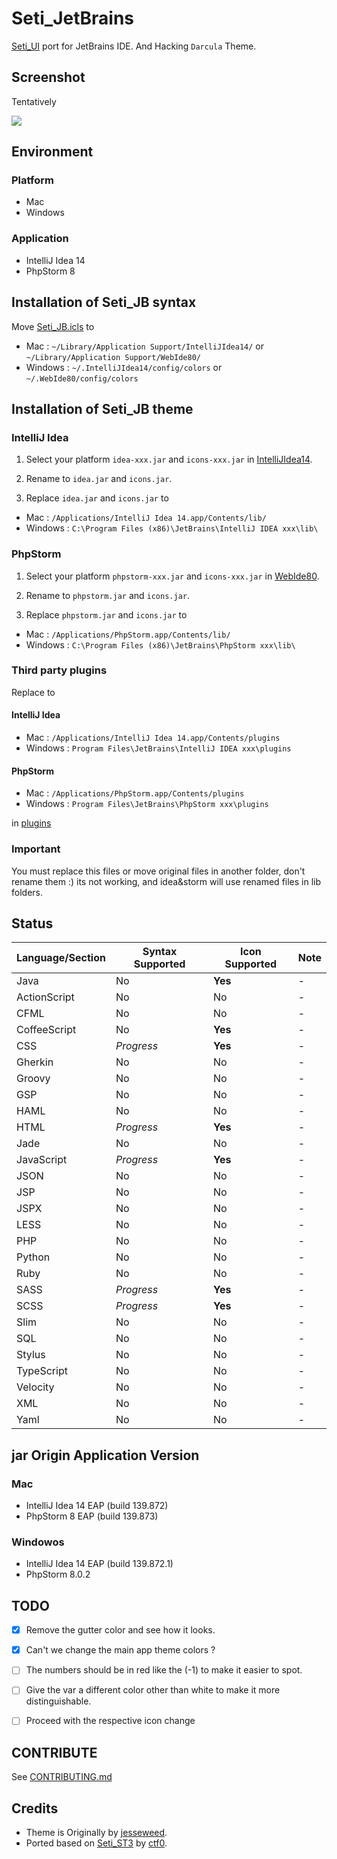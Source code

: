 Seti_JetBrains
==============

[Seti_UI](https://github.com/ctf0/Seti_ST3) port for JetBrains IDE.
And Hacking `Darcula` Theme.


## Screenshot
Tentatively

![](https://raw.githubusercontent.com/zchee/Seti_JetBrains/master/screenshot/all.png)


## Environment
### Platform
- Mac
- Windows

### Application
- IntelliJ Idea 14
- PhpStorm 8

## Installation of Seti_JB syntax

Move [Seti_JB.icls](https://github.com/zchee/Seti_JetBrains/blob/master/Seti_JB.icls) to

- Mac : `~/Library/Application Support/IntelliJIdea14/` or `~/Library/Application Support/WebIde80/`
- Windows : `~/.IntelliJIdea14/config/colors` or `~/.WebIde80/config/colors`


## Installation of Seti_JB theme

### IntelliJ Idea
1. Select your platform `idea-xxx.jar` and `icons-xxx.jar` in [IntelliJIdea14](https://github.com/zchee/Seti_JetBrains/tree/master/IntelliJIdea14/).

2. Rename to `idea.jar` and `icons.jar`.

3. Replace `idea.jar` and `icons.jar` to

- Mac : `/Applications/IntelliJ Idea 14.app/Contents/lib/`
- Windows : `C:\Program Files (x86)\JetBrains\IntelliJ IDEA xxx\lib\`

### PhpStorm
1. Select your platform `phpstorm-xxx.jar` and `icons-xxx.jar` in [WebIde80](https://github.com/zchee/Seti_JetBrains/tree/master/WebIde80/).

2. Rename to `phpstorm.jar` and `icons.jar`.

3. Replace `phpstorm.jar` and `icons.jar` to

- Mac : `/Applications/PhpStorm.app/Contents/lib/`
- Windows : `C:\Program Files (x86)\JetBrains\PhpStorm xxx\lib\`

### Third party plugins
Replace to

#### IntelliJ Idea
- Mac : `/Applications/IntelliJ Idea 14.app/Contents/plugins`
- Windows : `Program Files\JetBrains\IntelliJ IDEA xxx\plugins`

#### PhpStorm
- Mac : `/Applications/PhpStorm.app/Contents/plugins`
- Windows : `Program Files\JetBrains\PhpStorm xxx\plugins`

in [plugins](https://github.com/zchee/Seti_JetBrains/tree/master/plugins)

### Important
You must replace this files or move original files in another folder, don't rename them :) its not working, and idea&storm will use renamed files in lib folders.

## Status
| Language/Section | Syntax Supported | Icon Supported | Note |
|---|---|---|---|
Java | No | **Yes** | -
ActionScript | No | No | -
CFML | No | No | -
CoffeeScript | No | **Yes** | -
CSS | *Progress* | **Yes** | -
Gherkin| No | No | -
Groovy | No | No | -
GSP | No | No | -
HAML | No | No | -
HTML | *Progress* | **Yes** | -
Jade | No | No | -
JavaScript | *Progress* | **Yes** | -
JSON | No | No | -
JSP| No | No | -
JSPX | No | No | -
LESS | No | No | -
PHP | No | No | -
Python | No | No | -
Ruby | No | No | -
SASS | *Progress* | **Yes** | -
SCSS | *Progress* | **Yes** | -
Slim | No | No | -
SQL | No | No | -
Stylus | No | No | -
TypeScript | No | No | -
Velocity | No | No | -
XML | No | No | -
Yaml | No | No | -


## jar Origin Application Version
### Mac
- IntelliJ Idea 14 EAP (build 139.872)
- PhpStorm 8 EAP (build 139.873)

### Windowos
- IntelliJ Idea 14 EAP (build 139.872.1)
- PhpStorm 8.0.2


## TODO
- [x] Remove the gutter color and see how it looks.
- [x] Can't we change the main app theme colors ?
- [ ] The numbers should be in red like the (-1) to make it easier to spot.
- [ ] Give the var a different color other than white to make it more distinguishable.
- [ ] Proceed with the respective icon change


## CONTRIBUTE
See [CONTRIBUTING.md](https://github.com/zchee/Seti_JetBrains/blob/master/CONTRIBUTING.md)


## Credits

- Theme is Originally by [jesseweed](https://github.com/jesseweed/seti-ui).
- Ported based on [Seti_ST3](https://github.com/ctf0/Seti_ST3) by [ctf0](https://github.com/ctf0/).
